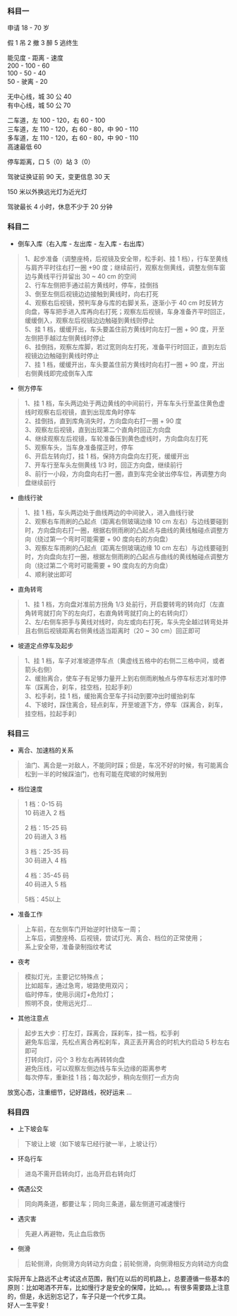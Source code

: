 
### 科目一
申请 18 - 70 岁

假 1 吊 2 撤 3 醉 5 逃终生

能见度 - 距离 - 速度  
200     - 100 - 60  
100     - 50   - 40  
50       - 驶离 - 20  

无中心线，城 30 公 40  
有中心线，城 50 公 70  

二车道，左 100 - 120，右 60 - 100  
三车道，左 110 - 120，右 60 - 80，中 90 - 110  
多车道，左 110 - 120，右 60 - 80，中 90 - 110  
高速最低 60  

停车距离，口 5（0）站 3（0）  

驾驶证换证前 90 天，变更信息 30 天  

150 米以外换远光灯为近光灯  

驾驶最长 4 小时，休息不少于 20 分钟  

### 科目二
- 倒车入库（右入库 - 左出库 - 左入库 - 右出库）
> 1、起步准备（调整座椅，后视镜及安全带，松手刹、挂 1 档），行车至黄线与肩齐平时往右打一圈 +90 度；继续前行，观察左侧黄线，调整左侧车窗边与黄线平行并留出 30 ~ 40 cm 的空间  
> 2、行车左侧把手通过前方黄线时，停车，挂倒挡  
> 3、倒至左侧后视镜边边接触到黄线时，向右打死  
> 4、观察右后视镜，预判车身与库的右脚关系，逐渐小于 40 cm 时反转方向盘，等车把手进入库再向右打死；观察左后视镜，车身准备齐平时回正，缓缓倒入，观察左后视镜边边触碰到黄线则停止  
> 5、挂 1 档，缓缓开出，车头要盖住前方黄线时向左打一圈 + 90 度，开至左侧把手越过左侧黄线时停止  
> 6、挂倒挡，观察左库脚，若过宽则向左打死，准备平行时回正，直到左后视镜边边触碰到黄线时停止  
> 7、挂 1 档，缓缓开出，车头要盖住前方黄线时向右打一圈 + 90 度，开出右侧黄线即完成倒车入库  

- 侧方停车
> 1、挂 1 档，车头两边处于两边黄线的中间前行，开车车头行至盖住黄色虚线时观察右后视镜，直到出现库角时停车  
> 2、挂倒挡，直到库角消失时，方向盘向右打一圈 + 90 度  
> 3、观察左后视镜，直到出现第二个直角时回正方向盘  
> 4、继续观察左后视镜，车轮准备压到黄色虚线时，方向盘向左打死  
> 5、观察车头，当车身准备摆正时，停车  
> 6、开启左转向灯，挂 1 档，保持方向盘向左打死，缓缓开出  
> 7、开车行至车头左侧黄线 1/3 时，回正方向盘，继续前行  
> 8、前行一小段，方向盘向右打一圈，直到车完全驶出停车位，再调整方向盘继续前行  

- 曲线行驶
> 1、挂 1 档，车头两边处于曲线两边的中间驶入，进入曲线行驶  
> 2、观察右车雨刷的凸起点（距离右侧玻璃边缘 10 cm 左右）与边线要碰到时，方向盘向右打一圈，根据右侧雨刷的凸起点与曲线的黄线触碰点调整方向（绕过第一个弯时可能需要 + 90 度向右的方向盘）  
> 3、观察左车雨刷的凸起点（距离左侧玻璃边缘 10 cm 左右）与边线要碰到时，方向盘向左打一圈，根据左侧雨刷的凸起点与曲线的黄线触碰点调整方向（绕过第二个弯时可能需要 + 90 度向左的方向盘）  
> 4、顺利驶出即可

- 直角转弯
> 1、挂 1 档，方向盘对准前方拐角 1/3 处前行，开启要转弯的转向灯（左直角转弯就打向下的左向灯，右直角转弯就打向上的右转向灯）  
> 2、左/右侧车把手与黄线对线时，向左或向右打死，车头完全越过转弯处并且右侧后视镜距离右侧黄线适当距离时（20 ~ 30 cm）回正即可  

- 坡道定点停车及起步
> 1、挂 1 档，车子对准坡道停车点（黄虚线五格中的右侧二三格中间，或者箭头右侧）  
> 2、缓抬离合，使车子有足够力量开上到右侧雨刷触点与停车标志对准时停车（踩离合，刹车，挂空档，拉起手刹）  
> 3、松手刹，挂 1 档，缓抬离合至车子抖动到要冲出时缓抬刹车  
> 4、下坡时，踩住离合，轻点刹车，开至坡道下方，停车（踩离合，刹车，挂空档，拉起手刹）

### 科目三
- 离合、加速档的关系
> 油门、离合是一对敌人，不能同时踩；但是，车况不好的时候，有可能离合松到一半的时候踩油门，也有可能在爬坡的时候用到

- 档位速度
> 1 档：0-15 码  
> 10 码进入 2 档
> 
> 2 档：15-25 码  
> 20 码进入 3 档   
> 
> 3 档：25-35 码  
> 30 码进入 4 档  
> 
> 4 档：35-45 码  
> 40 码进入 5 档  
> 
> 5档：45以上  

- 准备工作
> 上车前，在左侧车门开始逆时针绕车一周；  
> 上车后，调整座椅、后视镜，尝试灯光、离合、档位的正常使用；  
> 系上安全带，准备录制指纹考试

- 夜考
> 模拟灯光，主要记忆特殊点；  
> 比如超车，通过急弯，坡路使用双闪；  
> 临时停车，使用示阔灯+危险灯；  
> 照明不良，使用远光灯...

- 其他注意点
> 起步五大步：打左灯，踩离合，踩刹车，挂一档，松手刹  
> 避免车后溜，先松点离合再松刹车，真正丢开离合的时机大约启动 5 秒左右即可  
> 打转向灯，闪个 3 秒左右再转转向盘  
> 避免压线，可以观察左侧边线与车头边缘的距离参考  
> 每次停车，重新挂 1 挡；每次起步，稍向左侧打一点方向  

放宽心态，注重细节，记好路线，祝好运来 ...  

### 科目四
- 上下坡会车
> 下坡让上坡（如下坡车已经行驶一半，上坡让行）

- 环岛行车
> 进岛不需开启转向灯，出岛开启右转向灯  

- 偶遇公交
> 同向两条道，都要让车；同向三条道，最左侧道可减速慢行  

- 遇灾害  
> 先避人再避物，先止血后救伤  

- 侧滑
> 后轮侧滑，向侧滑方向转动方向盘；前轮侧滑，向侧滑相反方向转动方向盘

实际开车上路远不止考试这点范围，我们在以后的司机路上，总要遵循一些基本的原则：比如喝酒不开车，比如慢行才是安全的保障，比如。。。有很多需要路上注意的，但是，永远别忘记了，车子只是一个代步工具。  
好人一生平安！  
